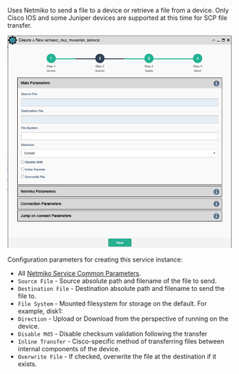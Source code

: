 Uses Netmiko to send a file to a device or retrieve a file from a
device. Only Cisco IOS and some Juniper devices are supported at this
time for SCP file transfer.

![Netmiko File Transfer Service](../../_static/automation/service_types/netmiko_file_transfer.png)

Configuration parameters for creating this service instance:

- All [Netmiko Service Common Parameters](netmiko_common.md).
-   `Source File` - Source absolute path and filename of the file to send.
-   `Destination File` - Destination absolute path and filename to
    send the file to.
-   `File System` - Mounted filesystem for storage on the default. For
    example, disk1:
-   `Direction` - Upload or Download from the perspective of running on
    the device.
-   `Disable Md5` - Disable checksum validation following the transfer
-   `Inline Transfer` - Cisco-specific method of transferring files
    between internal components of the device.
-   `Overwrite File` - If checked, overwrite the file at the destination
    if it exists.

